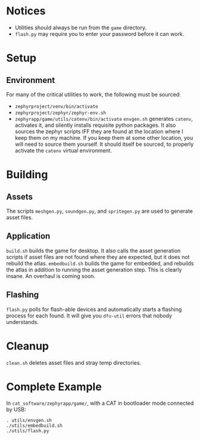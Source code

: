 # Notices
- Utilities should always be run from the `game` directory.
- `flash.py` may require you to enter your password before it can work.

# Setup
## Environment
For many of the critical utilities to work, the following must be sourced:
- `zephyrproject/venv/bin/activate`
- `zephyrproject/zephyr/zephyr-env.sh`
- `zephyrapp/game/utils/catenv/bin/activate`
`envgen.sh` generates `catenv`, activates it, and silently installs requisite python packages.
It also sources the zephyr scripts IFF they are found at the location where I keep them on my machine.
If you keep them at some other location, you will need to source them yourself.
It should itself be sourced, to properly activate the `catenv` virtual environment.

# Building
## Assets
The scripts `meshgen.py`, `soundgen.py`, and `spritegen.py` are used to generate asset files.
## Application
`build.sh` builds the game for desktop.
It also calls the asset generation scripts if asset files are not found where they are expected, but it does not rebuild the atlas.
`embedbuild.sh` builds the game for embedded, and rebuilds the atlas in addition to running the asset generation step.
This is clearly insane. An overhaul is coming soon.
## Flashing
`flash.py` polls for flash-able devices and automatically starts a flashing process for each found.
It will give you `dfu-util` errors that nobody understands.

# Cleanup
`clean.sh` deletes asset files and stray temp directories.

# Complete Example
In `cat_software/zephyrapp/game/`, with a CAT in bootloader mode connected by USB:
```
. utils/envgen.sh
./utils/embedbuild.sh
./utils/flash.py
```